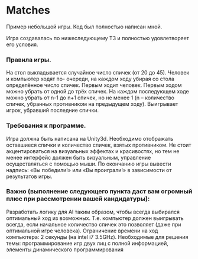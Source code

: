 # Matches
Пример небольшой игры. Код был полностью написан мной.

Игра создавалась по нижеследующему ТЗ и полностью удовлетворяет его условия.

### Правила игры.
На стол выкладывается случайное число спичек (от 20 до 45). Человек и компьютер ходят по-
очереди, на каждом ходу убирая со стола определённое число спичек. Первым ходит человек.
Первым ходом можно убрать от одной до трёх спичек. На каждом последующем ходе можно
убрать от n-1 до n+1 спичек, но не менее 1 (n – количество спичек, убранных противником на
предыдущем ходу). Выигрывает игрок, убравший последние спички.

### Требования к программе.
Игра должна быть написана на Unity3d. Необходимо отображать оставшиеся спички и количество
спичек, взятых противником. Не стоит акцентироваться на визуальных эффектах и красивостях, но
тем не менее интерфейс должен быть визуальным, управление осуществляться с помощью
мыши. По окончанию игры вывести надпись: «Вы победили!» или «Вы проиграли!» в зависимости
от результатов игры.

### Важно (выполнение следующего пункта даст вам огромный плюс при рассмотрении вашей кандидатуры):
Разработать логику для AI таким образом, чтобы всегда выбирался оптимальный ход из
возможных. Т.е. компьютер должен выигрывать всегда, если начальное количество спичек это
позволяет (даже при оптимальной игре человека). Ограничение времени на ход компьютера: 2
секунды (на intel i7 3.5GHz).
Необходимые для решения темы: программирование игр двух лиц с полной информацией,
элементы динамического программирования
